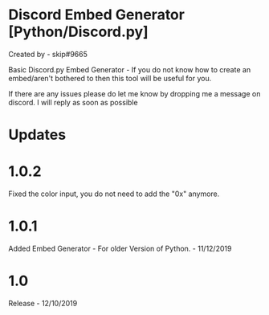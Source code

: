 # Discord Embed Generator [Python/Discord.py]
Created by - skip#9665

Basic Discord.py Embed Generator -
If you do not know how to create an embed/aren't bothered to then this tool will be useful for you.

If there are any issues please do let me know by dropping me a message on discord. I will reply as soon as possible

# Updates
# 1.0.2
Fixed the color input, you do not need to add the "0x" anymore.

# 1.0.1
Added Embed Generator - For older Version of Python. - 11/12/2019

# 1.0
Release - 12/10/2019
